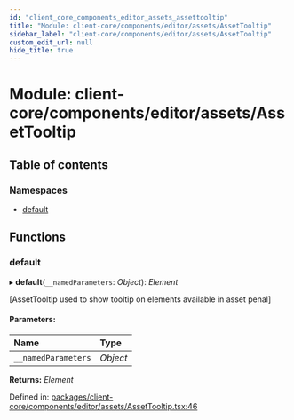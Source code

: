 ```yaml
---
id: "client_core_components_editor_assets_assettooltip"
title: "Module: client-core/components/editor/assets/AssetTooltip"
sidebar_label: "client-core/components/editor/assets/AssetTooltip"
custom_edit_url: null
hide_title: true
---
```


# Module: client-core/components/editor/assets/AssetTooltip

## Table of contents

### Namespaces

- [default](client_core_components_editor_assets_assettooltip.default.md)

## Functions

### default

▸ **default**(`__namedParameters`: *Object*): *Element*

[AssetTooltip used to show tooltip on elements available in asset penal]

#### Parameters:

Name | Type |
:------ | :------ |
`__namedParameters` | *Object* |

**Returns:** *Element*

Defined in: [packages/client-core/components/editor/assets/AssetTooltip.tsx:46](https://github.com/xr3ngine/xr3ngine/blob/5c3dcaef1/packages/client-core/components/editor/assets/AssetTooltip.tsx#L46)
